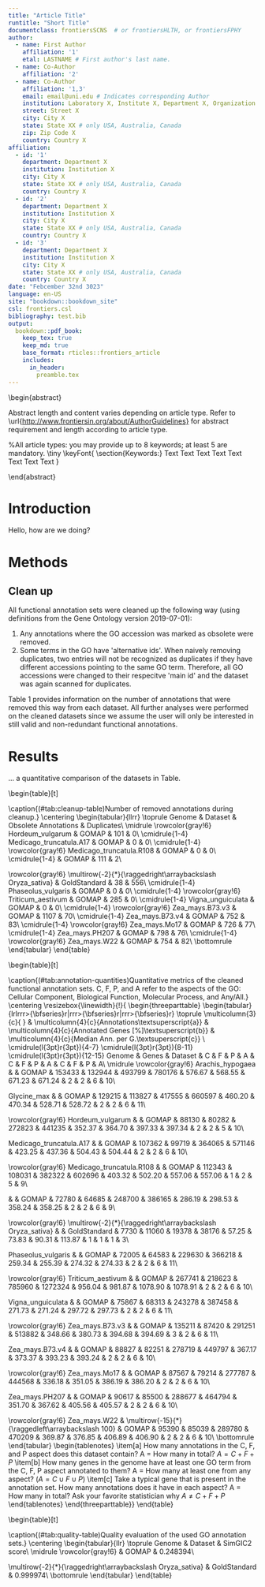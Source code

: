 ```yaml
---
title: "Article Title"
runtitle: "Short Title"
documentclass: frontiersSCNS  # or frontiersHLTH, or frontiersFPHY
author:
  - name: First Author
    affiliation: '1'
    etal: LASTNAME # First author's last name. 
  - name: Co-Author
    affiliation: '2'
  - name: Co-Author
    affiliation: '1,3'
    email: email@uni.edu # Indicates corresponding Author
    institution: Laboratory X, Institute X, Department X, Organization X
    street: Street X
    city: City X
    state: State XX # only USA, Australia, Canada
    zip: Zip Code X
    country: Country X
affiliation:
  - id: '1'
    department: Department X
    institution: Institution X
    city: City X
    state: State XX # only USA, Australia, Canada
    country: Country X
  - id: '2' 
    department: Department X
    institution: Institution X
    city: City X
    state: State XX # only USA, Australia, Canada
    country: Country X
  - id: '3' 
    department: Department X
    institution: Institution X
    city: City X
    state: State XX # only USA, Australia, Canada
    country: Country X
date: "Febcember 32nd 3023"
language: en-US
site: "bookdown::bookdown_site"
csl: frontiers.csl
bibliography: test.bib
output:
  bookdown::pdf_book:
    keep_tex: true
    keep_md: true
    base_format: rticles::frontiers_article
    includes:
      in_header:
        preamble.tex
---
```




\begin{abstract}

Abstract length and content varies depending on article type. Refer to 
\url{http://www.frontiersin.org/about/AuthorGuidelines} for abstract requirement
and length according to article type.

%All article types: you may provide up to 8 keywords; at least 5 are mandatory.
\tiny
 \keyFont{ \section{Keywords:} Text Text Text Text Text Text Text Text } 

\end{abstract}

# Introduction
Hello, how are we doing?

<!--chapter:end:index.Rmd-->

# Methods

## Clean up
All functional annotation sets were cleaned up the following way (using definitions from the Gene Ontology version 2019-07-01):

1. Any annotations where the GO accession was marked as obsolete were removed.
2. Some terms in the GO have 'alternative ids'. When naively removing duplicates, two entries will not be recognized as duplicates if they have different accessions pointing to the same GO term. Therefore, all GO accessions were changed to their respecitve 'main id' and the dataset was again scanned for duplicates.

Table 1 provides information on the number of annotations that were removed this way from each dataset.
All further analyses were performed on the cleaned datasets since we assume the user will only be interested in still valid and non-redundant functional annotations.

<!--chapter:end:02-methods.Rmd-->

# Results
... a quantitative comparison of the datasets in Table.

\begin{table}[t]

\caption{(\#tab:cleanup-table)Number of removed annotations during cleanup.}
\centering
\begin{tabular}{llrr}
\toprule
Genome & Dataset & Obsolete Annotations & Duplicates\\
\midrule
\rowcolor{gray!6}  Hordeum\_vulgarum & GOMAP & 101 & 0\\
\cmidrule{1-4}
Medicago\_truncatula.A17 & GOMAP & 0 & 0\\
\cmidrule{1-4}
\rowcolor{gray!6}  Medicago\_truncatula.R108 & GOMAP & 0 & 0\\
\cmidrule{1-4}
 & GOMAP & 111 & 2\\

\rowcolor{gray!6}  \multirow{-2}{*}{\raggedright\arraybackslash Oryza\_sativa} & GoldStandard & 38 & 556\\
\cmidrule{1-4}
Phaseolus\_vulgaris & GOMAP & 0 & 0\\
\cmidrule{1-4}
\rowcolor{gray!6}  Triticum\_aestivum & GOMAP & 285 & 0\\
\cmidrule{1-4}
Vigna\_unguiculata & GOMAP & 0 & 0\\
\cmidrule{1-4}
\rowcolor{gray!6}  Zea\_mays.B73.v3 & GOMAP & 1107 & 70\\
\cmidrule{1-4}
Zea\_mays.B73.v4 & GOMAP & 752 & 83\\
\cmidrule{1-4}
\rowcolor{gray!6}  Zea\_mays.Mo17 & GOMAP & 726 & 77\\
\cmidrule{1-4}
Zea\_mays.PH207 & GOMAP & 798 & 76\\
\cmidrule{1-4}
\rowcolor{gray!6}  Zea\_mays.W22 & GOMAP & 754 & 82\\
\bottomrule
\end{tabular}
\end{table}

\begin{table}[t]

\caption{(\#tab:annotation-quantities)Quantitative metrics of the cleaned functional annotation sets. C, F, P, and A refer to the aspects of the GO: Cellular Component, Biological Function, Molecular Process, and Any/All.}
\centering
\resizebox{\linewidth}{!}{
\begin{threeparttable}
\begin{tabular}{lrlrrr>{\bfseries}r|rrr>{\bfseries}r|rrr>{\bfseries}r}
\toprule
\multicolumn{3}{c}{ } & \multicolumn{4}{c}{Annotations\textsuperscript{a}} & \multicolumn{4}{c}{Annotated Genes [\%]\textsuperscript{b}} & \multicolumn{4}{c}{Median Ann. per G.\textsuperscript{c}} \\
\cmidrule(l{3pt}r{3pt}){4-7} \cmidrule(l{3pt}r{3pt}){8-11} \cmidrule(l{3pt}r{3pt}){12-15}
Genome & Genes & Dataset & C & F & P & A & C & F & P & A & C & F & P & A\\
\midrule
\rowcolor{gray!6}  Arachis\_hypogaea &  & GOMAP & 153433 & 132944 & 493799 & 780176 & 576.67 & 568.55 & 671.23 & 671.24 & 2 & 2 & 6 & 10\\

Glycine\_max &  & GOMAP & 129215 & 113827 & 417555 & 660597 & 460.20 & 470.34 & 528.71 & 528.72 & 2 & 2 & 6 & 11\\

\rowcolor{gray!6}  Hordeum\_vulgarum &  & GOMAP & 88130 & 80282 & 272823 & 441235 & 352.37 & 364.70 & 397.33 & 397.34 & 2 & 2 & 5 & 10\\

Medicago\_truncatula.A17 &  & GOMAP & 107362 & 99719 & 364065 & 571146 & 423.25 & 437.36 & 504.43 & 504.44 & 2 & 2 & 6 & 10\\

\rowcolor{gray!6}  Medicago\_truncatula.R108 &  & GOMAP & 112343 & 108031 & 382322 & 602696 & 403.32 & 502.20 & 557.06 & 557.06 & 1 & 2 & 5 & 9\\

 &  & GOMAP & 72780 & 64685 & 248700 & 386165 & 286.19 & 298.53 & 358.24 & 358.25 & 2 & 2 & 6 & 9\\

\rowcolor{gray!6}  \multirow{-2}{*}{\raggedright\arraybackslash Oryza\_sativa} &  & GoldStandard & 7730 & 11060 & 19378 & 38176 & 57.25 & 73.83 & 90.31 & 113.87 & 1 & 1 & 1 & 3\\

Phaseolus\_vulgaris &  & GOMAP & 72005 & 64583 & 229630 & 366218 & 259.34 & 255.39 & 274.32 & 274.33 & 2 & 2 & 6 & 11\\

\rowcolor{gray!6}  Triticum\_aestivum &  & GOMAP & 267741 & 218623 & 785960 & 1272324 & 956.04 & 981.87 & 1078.90 & 1078.91 & 2 & 2 & 6 & 10\\

Vigna\_unguiculata &  & GOMAP & 75867 & 68313 & 243278 & 387458 & 271.73 & 271.24 & 297.72 & 297.73 & 2 & 2 & 6 & 11\\

\rowcolor{gray!6}  Zea\_mays.B73.v3 &  & GOMAP & 135211 & 87420 & 291251 & 513882 & 348.66 & 380.73 & 394.68 & 394.69 & 3 & 2 & 6 & 11\\

Zea\_mays.B73.v4 &  & GOMAP & 88827 & 82251 & 278719 & 449797 & 367.17 & 373.37 & 393.23 & 393.24 & 2 & 2 & 6 & 10\\

\rowcolor{gray!6}  Zea\_mays.Mo17 &  & GOMAP & 87567 & 79214 & 277787 & 444568 & 336.18 & 351.05 & 386.19 & 386.20 & 2 & 2 & 6 & 10\\

Zea\_mays.PH207 &  & GOMAP & 90617 & 85500 & 288677 & 464794 & 351.70 & 367.62 & 405.56 & 405.57 & 2 & 2 & 6 & 10\\

\rowcolor{gray!6}  Zea\_mays.W22 & \multirow{-15}{*}{\raggedleft\arraybackslash 100} & GOMAP & 95390 & 85039 & 289780 & 470209 & 369.87 & 376.85 & 406.89 & 406.90 & 2 & 2 & 6 & 10\\
\bottomrule
\end{tabular}
\begin{tablenotes}
\item[a] How many annotations in the C, F, and P aspect does this dataset contain? A = How many in total? $A = C + F + P$
\item[b] How many genes in the genome have at least one GO term from the C, F, P aspect annotated to them? A = How many at least one from any aspect? ($A = C \cup F \cup P$)
\item[c] Take a typical gene that is present in the annotation set. How many annotations does it have in each aspect? A = How many in total? Ask your favorite statistician why $A \neq C + F +P$
\end{tablenotes}
\end{threeparttable}}
\end{table}

\begin{table}[t]

\caption{(\#tab:quality-table)Quality evaluation of the used GO annotation sets.}
\centering
\begin{tabular}{llr}
\toprule
Genome & Dataset & SimGIC2 score\\
\midrule
\rowcolor{gray!6}   & GOMAP & 0.248394\\

\multirow{-2}{*}{\raggedright\arraybackslash Oryza\_sativa} & GoldStandard & 0.999974\\
\bottomrule
\end{tabular}
\end{table}

<!--chapter:end:03-results.Rmd-->

